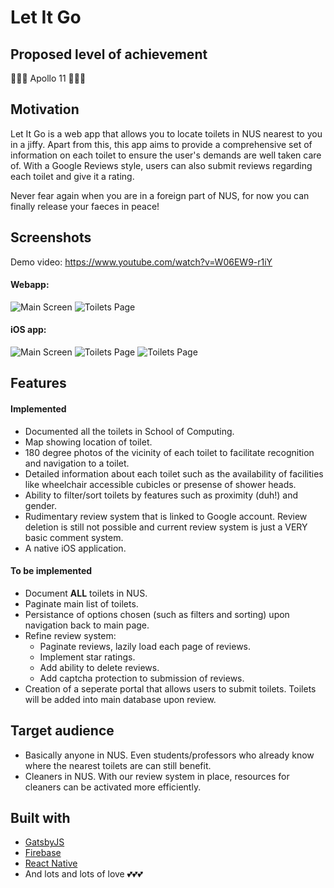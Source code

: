 # Let It Go
## Proposed level of achievement
🚀🚀🚀 Apollo 11 🚀🚀🚀

## Motivation
Let It Go is a web app that allows you to locate toilets in NUS nearest to you in a jiffy. Apart from this, this app aims to provide a comprehensive set of information on each toilet to ensure the user's demands are well taken care of. With a Google Reviews style, users can also submit reviews regarding each toilet and give it a rating.

Never fear again when you are in a foreign part of NUS, for now you can finally release your faeces in peace!

## Screenshots
Demo video: https://www.youtube.com/watch?v=W06EW9-r1iY
#### Webapp:
![Main Screen](https://i.imgur.com/U9En22F.png)
![Toilets Page](https://i.imgur.com/KROzJDB.png)
#### iOS app:
![Main Screen](https://i.imgur.com/0NGHavv.jpg)
![Toilets Page](https://i.imgur.com/knArjQZ.jpg)
![Toilets Page](https://i.imgur.com/nIN5mz7.jpg)

## Features
#### Implemented
* Documented all the toilets in School of Computing.
* Map showing location of toilet.
* 180 degree photos of the vicinity of each toilet to facilitate recognition and navigation to a toilet.
* Detailed information about each toilet such as the availability of facilities like wheelchair accessible cubicles or presense of shower heads.
* Ability to filter/sort toilets by features such as proximity (duh!) and gender.
* Rudimentary review system that is linked to Google account. Review deletion is still not possible and current review system is just a VERY basic comment system.
* A native iOS application.

#### To be implemented
* Document **ALL** toilets in NUS.
* Paginate main list of toilets.
* Persistance of options chosen (such as filters and sorting) upon navigation back to main page.
* Refine review system:
  * Paginate reviews, lazily load each page of reviews.
  * Implement star ratings.
  * Add ability to delete reviews.
  * Add captcha protection to submission of reviews.
* Creation of a seperate portal that allows users to submit toilets. Toilets will be added into main database upon review.

## Target audience
* Basically anyone in NUS. Even students/professors who already know where the nearest toilets are can still benefit.
* Cleaners in NUS. With our review system in place, resources for cleaners can be activated more efficiently.

## Built with
* [GatsbyJS](https://www.gatsbyjs.org/)
* [Firebase](https://firebase.google.com/)
* [React Native](https://facebook.github.io/react-native/)
* And lots and lots of love 💕💕💕
